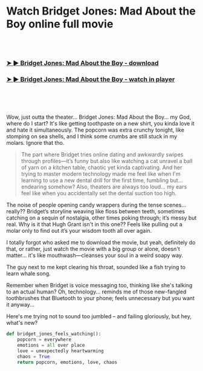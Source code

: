 <h1>Watch Bridget Jones: Mad About the Boy online full movie</h1>


<br><br>

<h3><a href="https://Michaels-unstubbedhung1982.github.io/ppgskjpojx/">➤ ► Bridget Jones: Mad About the Boy - download</a></h3> 
<h3><a href="https://Michaels-unstubbedhung1982.github.io/ppgskjpojx/">➤ ► Bridget Jones: Mad About the Boy - watch in player</a></h3>


<br><br><br>


Wow, just outta the theater... Bridget Jones: Mad About the Boy... my God, where do I start? It's like getting toothpaste on a new shirt, you kinda love it and hate it simultaneously. The popcorn was extra crunchy tonight, like stomping on sea shells, and I think some crumbs are still stuck in my molars. Ignore that tho. 

> The part where Bridget tries online dating and awkwardly swipes through profiles—it’s funny but also like watching a cat unravel a ball of yarn on a kitchen table, chaotic yet kinda captivating. And her trying to master modern technology made me feel like when I'm learning to use a new dental drill for the first time, fumbling but... endearing somehow? Also, theaters are always too loud... my ears feel like when you accidentally set the dental suction too high.  

The noise of people opening candy wrappers during the tense scenes... really?? Bridget’s storyline weaving like floss between teeth, sometimes catching on a sequin of nostalgia, other times poking through; it’s messy but real. Why is it that Hugh Grant isn't in this one?? Feels like pulling out a molar only to find out it’s your wisdom tooth all over again.

I totally forgot who asked me to download the movie, but yeah, definitely do that, or rather, just watch the movie with a big group or alone, doesn't matter... it's like mouthwash—cleanses your soul in a weird soapy way. 

The guy next to me kept clearing his throat, sounded like a fish trying to learn whale song.

Remember when Bridget is voice messaging too, thinking like she's talking to an actual human? Oh, technology... reminds me of those new-fangled toothbrushes that Bluetooth to your phone; feels unnecessary but you want it anyway...

Here's me trying not to sound too jumbled – and failing gloriously, but hey, what's new?

```python
def bridget_jones_feels_watching():
    popcorn = everywhere
    emotions = all over place
    love = unexpectedly heartwarming
    chaos = True
    return popcorn, emotions, love, chaos
```

